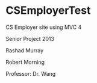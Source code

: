 CSEmployerTest
==============

CS Employer site using MVC 4

Senior Project 2013

Rashad Murray 

Robert Morning

Professor: Dr. Wang


